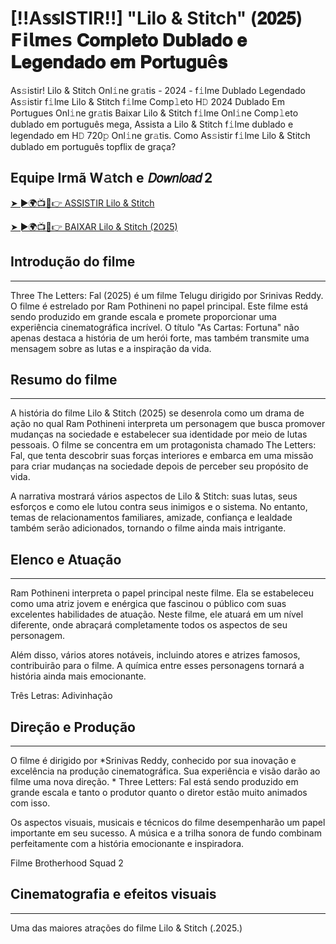 # [!!A𝕤𝕤ISTIR!!] "Lilo & Stitch" (𝟐𝟎𝟐𝟓) 𝗙𝗶𝗹𝐦𝗲𝘀 𝐂𝐨𝐦𝐩𝐥𝐞𝐭𝐨 𝐃𝐮𝐛𝐥𝐚𝐝𝐨 𝐞 𝐋𝐞𝐠𝐞𝐧𝐝𝐚𝐝𝐨 𝐞𝐦 𝐏𝐨𝐫𝐭𝐮𝐠𝐮ê𝐬

As𝚜istir! Lilo & Stitch Onl𝚒ne gr𝚊tis - 2024 - f𝚒lme Dublado Legendado As𝚜istir f𝚒lme Lilo & Stitch f𝚒lme Comp𝚕eto H𝙳 2024 Dublado Em Portugues Onl𝚒ne gr𝚊tis Baixar Lilo & Stitch f𝚒lme Onl𝚒ne Comp𝚕eto dublado em português mega, Assista a Lilo & Stitch f𝚒lme dublado e legendado em H𝙳 720𝚙 Onl𝚒ne gr𝚊tis. Como As𝚜istir f𝚒lme Lilo & Stitch dublado em português topflix de graça?

Equipe Irmã W𝚊tch e 𝘋𝘰𝘸𝘯𝘭𝘰𝘢𝘥 2
---

<a href="https://tinyurl.com/tkh4famu" rel="nofollow">➤ ►🌍📺📱👉 ASSISTIR Lilo & Stitch</a>

<a href="https://tinyurl.com/tkh4famu" rel="nofollow">➤ ►🌍📺📱👉 BAIXAR Lilo & Stitch (2025)</a>

## Introdução do filme
---
Three The Letters: Fal (2025) é um filme Telugu dirigido por Srinivas Reddy. O filme é estrelado por Ram Pothineni no papel principal. Este filme está sendo produzido em grande escala e promete proporcionar uma experiência cinematográfica incrível. O título "As Cartas: Fortuna" não apenas destaca a história de um herói forte, mas também transmite uma mensagem sobre as lutas e a inspiração da vida.

## Resumo do filme
---
A história do filme Lilo & Stitch (2025) se desenrola como um drama de ação no qual Ram Pothineni interpreta um personagem que busca promover mudanças na sociedade e estabelecer sua identidade por meio de lutas pessoais. O filme se concentra em um protagonista chamado The Letters: Fal, que tenta descobrir suas forças interiores e embarca em uma missão para criar mudanças na sociedade depois de perceber seu propósito de vida.

A narrativa mostrará vários aspectos de Lilo & Stitch: suas lutas, seus esforços e como ele lutou contra seus inimigos e o sistema. No entanto, temas de relacionamentos familiares, amizade, confiança e lealdade também serão adicionados, tornando o filme ainda mais intrigante.

## Elenco e Atuação
---
Ram Pothineni interpreta o papel principal neste filme. Ela se estabeleceu como uma atriz jovem e enérgica que fascinou o público com suas excelentes habilidades de atuação. Neste filme, ele atuará em um nível diferente, onde abraçará completamente todos os aspectos de seu personagem.

Além disso, vários atores notáveis, incluindo atores e atrizes famosos, contribuirão para o filme. A química entre esses personagens tornará a história ainda mais emocionante.

Três Letras: Adivinhação

## Direção e Produção
---
O filme é dirigido por *Srinivas Reddy, conhecido por sua inovação e excelência na produção cinematográfica. Sua experiência e visão darão ao filme uma nova direção. * Three Letters: Fal está sendo produzido em grande escala e tanto o produtor quanto o diretor estão muito animados com isso.

Os aspectos visuais, musicais e técnicos do filme desempenharão um papel importante em seu sucesso. A música e a trilha sonora de fundo combinam perfeitamente com a história emocionante e inspiradora.

Filme Brotherhood Squad 2

## Cinematografia e efeitos visuais
---
Uma das maiores atrações do filme Lilo & Stitch (.2025.)
